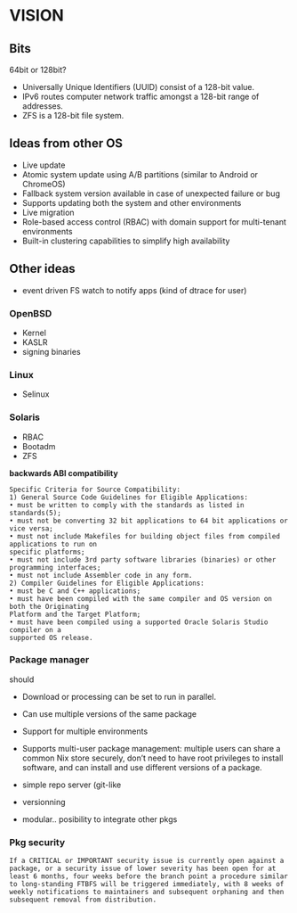 # VISION

## Bits

64bit or 128bit? 

* Universally Unique Identifiers (UUID) consist of a 128-bit value.
* IPv6 routes computer network traffic amongst a 128-bit range of addresses.
* ZFS is a 128-bit file system.

## Ideas from other OS

* Live update
* Atomic system update using A/B partitions (similar to Android or ChromeOS)
* Fallback system version available in case of unexpected failure or bug
* Supports updating both the system and other environments
* Live migration
* Role-based access control (RBAC) with domain support for multi-tenant environments
* Built-in clustering capabilities to simplify high availability


## Other ideas

* event driven FS watch to notify apps (kind of dtrace for user)

### OpenBSD

* Kernel
* KASLR
* signing binaries

### Linux

* Selinux

### Solaris

* RBAC
* Bootadm
* ZFS

**backwards ABI compatibility**

```
Specific Criteria for Source Compatibility:
1) General Source Code Guidelines for Eligible Applications:
• must be written to comply with the standards as listed in standards(5);
• must not be converting 32 bit applications to 64 bit applications or vice versa;
• must not include Makefiles for building object files from compiled applications to run on
specific platforms;
• must not include 3rd party software libraries (binaries) or other programming interfaces;
• must not include Assembler code in any form.
2) Compiler Guidelines for Eligible Applications:
• must be C and C++ applications;
• must have been compiled with the same compiler and OS version on both the Originating
Platform and the Target Platform;
• must have been compiled using a supported Oracle Solaris Studio compiler on a
supported OS release. 
```

### Package manager

should

* Download or processing can be set to run in parallel.
* Can use multiple versions of the same package
* Support for multiple environments
* Supports multi-user package management: multiple users can share a common Nix store securely, don’t need to have root privileges to install software, and can install and use different versions of a package.

* simple repo server (git-like
* versionning
* modular.. posibility to integrate other pkgs


### Pkg security
```
If a CRITICAL or IMPORTANT security issue is currently open against a package, or a security issue of lower severity has been open for at least 6 months, four weeks before the branch point a procedure similar to long-standing FTBFS will be triggered immediately, with 8 weeks of weekly notifications to maintainers and subsequent orphaning and then subsequent removal from distribution.
```
